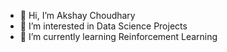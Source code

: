 - 👋 Hi, I’m Akshay Choudhary
- 👀 I’m interested in Data Science Projects
- 🌱 I’m currently learning Reinforcement Learning


<!---
akshaychoudhary96/akshaychoudhary96 is a ✨ special ✨ repository because its `README.md` (this file) appears on your GitHub profile.
You can click the Preview link to take a look at your changes.
--->
